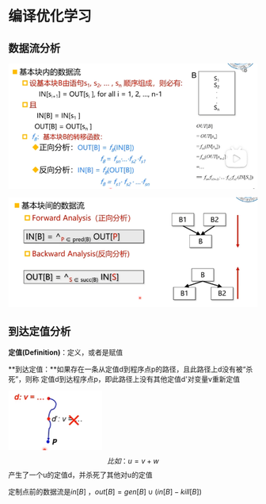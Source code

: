 # 编译优化学习

## 数据流分析

![image-20231119220429247](./编译优化学习.assets/image-20231119220429247.png)

![image-20231119220546100](./编译优化学习.assets/image-20231119220546100.png)

## 到达定值分析

**定值(Definition)**：定义，或者是赋值

**到达定值：**如果存在一条从定值d到程序点p的路径，且此路径上d没有被“杀死”，则称 定值d到达程序点p，即此路径上没有其他定值d'对变量v重新定值

![image-20231119220817995](./编译优化学习.assets/image-20231119220817995.png)
$$
比如：
u=v+w
$$
产生了一个u的定值d，并杀死了其他对u的定值

定制点前的数据流是$in[B]$ ，$out[B]=gen[B]\cup(in[B]-kill[B])$ 







